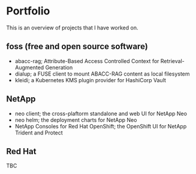 # Portfolio
This is an overview of projects that I have worked on. 


## foss (free and open source software)
* abacc-rag; Attribute-Based Access Controlled Context for Retrieval-Augmented Generation
* dialup; a FUSE client to mount ABACC-RAG content as local filesystem
* kleidi; a Kubernetes KMS plugin provider for HashiCorp Vault

## NetApp
* neo client; the cross-plaftorm standalone and web UI for NetApp Neo
* neo helm; the deployment charts for NetApp Neo
* NetApp Consoles for Red Hat OpenShift; the OpenShift UI for NetApp Trident and Protect

## Red Hat
TBC
